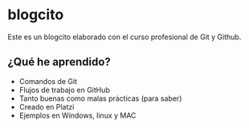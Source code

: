 # blogcito

Este es un blogcito elaborado con el curso profesional de Git y Github.

## ¿Qué he aprendido?
* Comandos de Git
* Flujos de trabajo en GitHub
* Tanto buenas como malas prácticas (para saber)
* Creado en Platzi
* Ejemplos en Windows, linux y MAC